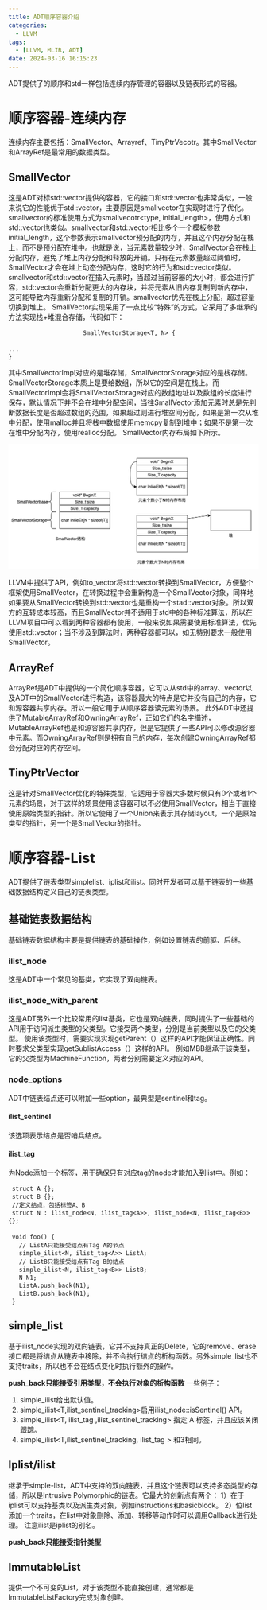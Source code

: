 ```yaml
---
title: ADT顺序容器介绍
categories:
  - LLVM
tags:
  - [LLVM, MLIR, ADT]
date: 2024-03-16 16:15:23
---
```


ADT提供了的顺序和std一样包括连续内存管理的容器以及链表形式的容器。

# 顺序容器-连续内存

连续内存主要包括：SmallVector、Arrayref、TinyPtrVecotr。其中SmallVector和ArrayRef是最常用的数据类型。

## SmallVector
这是ADT对标std::vector提供的容器，它的接口和std::vector也非常类似，一般来说它的性能优于std::vector，主要原因是smallvector在实现时进行了优化。smallvector的标准使用方式为smallvecotr<type, initial_length>，使用方式和std::vector也类似。smallvector和std::vector相比多个一个模板参数initial_length，这个参数表示smallvector预分配的内存，并且这个内存分配在栈上，而不是预分配在堆中。也就是说，当元素数量较少时，SmallVector会在栈上分配内存，避免了堆上内存分配和释放的开销。只有在元素数量超过阈值时，SmallVector才会在堆上动态分配内存，这时它的行为和std::vector类似。smallvector和std::vector在插入元素时，当超过当前容器的大小时，都会进行扩容，std::vector会重新分配更大的内存块，并将元素从旧内存复制到新内存中，这可能导致内存重新分配和复制的开销。smallvector优先在栈上分配，超过容量切换到堆上。
SmallVector实现采用了一点比较“特殊”的方式，它采用了多继承的方法实现栈+堆混合存储，代码如下：
 ```SmallVector : public SmallVectorImpl<T>,
                      SmallVectorStorage<T, N> {
           
 ...
 }
```

其中SmallVectorImpl对应的是堆存储，SmallVectorStorage对应的是栈存储。SmallVectorStorage本质上是要给数组，所以它的空间是在栈上。而SmallVectorImpl会将SmallVectorStorage对应的数组地址以及数组的长度进行保存，默认情况下并不会在堆中分配空间，当往SmallVector添加元素时总是先判断数据长度是否超过数组的范围，如果超过则进行堆空间分配，如果是第一次从堆中分配，使用malloc并且将栈中数据使用memcpy复制到堆中；如果不是第一次在堆中分配内存，使用realloc分配。
SmallVector内存布局如下所示。

![](ADT-Seq-Contianer/17105774616667.jpg)

LLVM中提供了API，例如to_vector将std::vector转换到SmallVector，方便整个框架使用SmallVector，在转换过程中会重新构造一个SmallVector对象，同样地如果要从SmallVector转换到std::vector也是重构一个stad::vector对象。所以双方的互转成本较高，而且SmallVector并不适用于std中的各种标准算法，所以在LLVM项目中可以看到两种容器都有使用，一般来说如果需要使用标准算法，优先使用std::vector；当不涉及到算法时，两种容器都可以，如无特别要求一般使用SmallVector。

## ArrayRef
ArrayRef是ADT中提供的一个简化顺序容器，它可以从std中的array、vector以及ADT中的SmallVector进行构造，该容器最大的特点是它并没有自己的内存，它和源容器共享内存。所以一般它用于从顺序容器读元素的场景。
此外ADT中还提供了MutableArrayRef和OwningArrayRef，正如它们的名字描述，MutableArrayRef也是和源容器共享内存，但是它提供了一些API可以修改源容器中元素。而OwningArrayRef则是拥有自己的内存，每次创建OwningArrayRef都会分配对应的内存空间。

## TinyPtrVector
这是针对SmallVector优化的特殊类型，它适用于容器大多数时候只有0个或者1个元素的场景，对于这样的场景使用该容器可以不必使用SmallVector，相当于直接使用原始类型的指针。所以它使用了一个Union来表示其存储layout，一个是原始类型的指针，另一个是SmallVector的指针。

# 顺序容器-List
ADT提供了链表类型simplelist、iplist和ilist。同时开发者可以基于链表的一些基础数据结构定义自己的链表类型。

## 基础链表数据结构
基础链表数据结构主要是提供链表的基础操作，例如设置链表的前驱、后继。

### ilist_node
这是ADT中一个常见的基类，它实现了双向链表。

### ilist_node_with_parent
这是ADT另外一个比较常用的list基类，它也是双向链表，同时提供了一些基础的API用于访问派生类型的父类型。它接受两个类型，分别是当前类型以及它的父类型。
使用该类型时，需要实现实现getParent（）这样的API才能保证正确性。同时要求父类型实现getSublistAccess（）这样的API。
例如MBB继承于该类型，它的父类型为MachineFunction，两者分别需要定义对应的API。

### node_options
ADT中链表结点还可以附加一些option，最典型是sentinel和tag。

#### ilist_sentinel
该选项表示结点是否哨兵结点。

#### ilist_tag
为Node添加一个标签，用于确保只有对应tag的node才能加入到list中。例如：

``` //定义两个tagA、B
 struct A {};
 struct B {};
 //定义结点，包括标签A、B
 struct N : ilist_node<N, ilist_tag<A>>, ilist_node<N, ilist_tag<B>> {};

 void foo() {
   // ListA只能接受结点有Tag A的节点
   simple_ilist<N, ilist_tag<A>> ListA;
   // ListB只能接受结点有Tag B的结点
   simple_ilist<N, ilist_tag<B>> ListB;
   N N1;
   ListA.push_back(N1);
   ListB.push_back(N1);
 }
```

## simple_list
基于ilist_node实现的双向链表，它并不支持真正的Delete，它的remove、erase接口都是将结点从链表中移除，并不会执行结点的析构函数。另外simple_list也不支持traits，所以也不会在结点变化时执行额外的操作。

**push_back只能接受引用类型，不会执行对象的析构函数**
一些例子：
1. simple_ilist<T>给出默认值。
2. simple_ilist<T,ilist_sentinel_tracking<true>>启用ilist_node::isSentinel() API。
3. simple_ilist<T, ilist_tag ,ilist_sentinel_tracking<false>> 指定 A 标签，并且应该关闭跟踪。
4. simple_ilist<T,ilist_sentinel_tracking<false>, ilist_tag > 和3相同。

## Iplist/ilist

继承于simple-list，ADT中支持的双向链表，并且这个链表可以支持多态类型的存储，所以是Intrusive Polymorphic的链表。它最大的创新点有两个：
1）在于iplist可以支持基类以及派生类对象，例如instructions和basicblock。
2）位list添加一个traits，在list中对象删除、添加、转移等动作时可以调用Callback进行处理。
注意ilist是iplist的别名。

**push_back只能接受指针类型**


## ImmutableList

提供一个不可变的List，对于该类型不能直接创建，通常都是ImmutableListFactory完成对象创建。

<!-- more -->
